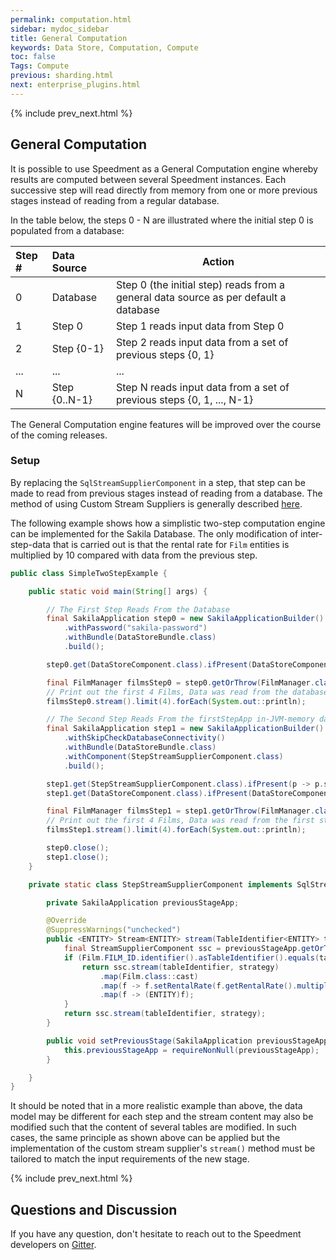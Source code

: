 ```yaml
---
permalink: computation.html
sidebar: mydoc_sidebar
title: General Computation
keywords: Data Store, Computation, Compute
toc: false
Tags: Compute
previous: sharding.html
next: enterprise_plugins.html
---
```


{% include prev_next.html %}

## General Computation
It is possible to use Speedment as a General Computation engine whereby results are computed between several Speedment instances. Each successive step will read directly from memory from one or more previous stages instead of reading from a regular database. 

In the table below, the steps 0 - N are illustrated where the initial step 0 is populated from a database:

| Step # | Data Source     | Action
| :----- | :-------------- | ------------------------------- |
|  0     | Database        | Step 0 (the initial step) reads from a general data source as per default a database
|  1     | Step 0          | Step 1 reads input data from Step 0
|  2     | Step {0-1}      | Step 2 reads input data from a set of previous steps {0, 1}
|  ...   | ...             | ...
|  N     | Step {0..N-1}   | Step N reads input data from a set of previous steps {0, 1, ..., N-1}

The General Computation engine features will be improved over the course of the coming releases.


### Setup
By replacing the `SqlStreamSupplierComponent` in a step, that step can be made to read from previous stages instead of reading from a database. The method of using Custom Stream Suppliers is generally described [here](advanced_features.html#custom-stream-suppliers).

The following example shows how a simplistic two-step computation engine can be implemented for the Sakila Database. The only modification of inter-step-data that is carried out is that the rental rate for `Film` entities is multiplied by 10 compared with data from the previous step.

``` java
public class SimpleTwoStepExample {

    public static void main(String[] args) {

        // The First Step Reads From the Database
        final SakilaApplication step0 = new SakilaApplicationBuilder()
            .withPassword("sakila-password")
            .withBundle(DataStoreBundle.class)
            .build();

        step0.get(DataStoreComponent.class).ifPresent(DataStoreComponent::load);

        final FilmManager filmsStep0 = step0.getOrThrow(FilmManager.class);
        // Print out the first 4 Films, Data was read from the database
        filmsStep0.stream().limit(4).forEach(System.out::println);

        // The Second Step Reads From the firstStepApp in-JVM-memory data
        final SakilaApplication step1 = new SakilaApplicationBuilder()
            .withSkipCheckDatabaseConnectivity()
            .withBundle(DataStoreBundle.class)
            .withComponent(StepStreamSupplierComponent.class)
            .build();

        step1.get(StepStreamSupplierComponent.class).ifPresent(p -> p.setPreviousStage(step0));
        step1.get(DataStoreComponent.class).ifPresent(DataStoreComponent::load);

        final FilmManager filmsStep1 = step1.getOrThrow(FilmManager.class);
        // Print out the first 4 Films, Data was read from the first step
        filmsStep1.stream().limit(4).forEach(System.out::println);

        step0.close();
        step1.close();
    }

    private static class StepStreamSupplierComponent implements SqlStreamSupplierComponent {

        private SakilaApplication previousStageApp;

        @Override
        @SuppressWarnings("unchecked")
        public <ENTITY> Stream<ENTITY> stream(TableIdentifier<ENTITY> tableIdentifier, ParallelStrategy strategy) {
            final StreamSupplierComponent ssc = previousStageApp.getOrThrow(StreamSupplierComponent.class);
            if (Film.FILM_ID.identifier().asTableIdentifier().equals(tableIdentifier)) {
                return ssc.stream(tableIdentifier, strategy)
                    .map(Film.class::cast)
                    .map(f -> f.setRentalRate(f.getRentalRate().multiply(BigDecimal.TEN)))
                    .map(f -> (ENTITY)f);
            }
            return ssc.stream(tableIdentifier, strategy);
        }

        public void setPreviousStage(SakilaApplication previousStageApp) {
            this.previousStageApp = requireNonNull(previousStageApp);
        }

    }
}

```
It should be noted that in a more realistic example than above, the data model may be different for each step and the stream content may also be modified such that the content of several tables are modified. In such cases, the same principle as shown above can be applied but the implementation of the custom stream supplier's `stream()` method must be tailored to match the input requirements of the new stage.


{% include prev_next.html %}

## Questions and Discussion
If you have any question, don't hesitate to reach out to the Speedment developers on [Gitter](https://gitter.im/speedment/speedment).
